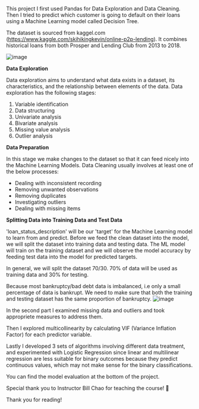 This project I first used Pandas for Data Exploration and Data Cleaning. Then I tried to predict which customer is going to default on their loans using a Machine Learning model called Decision Tree.

The dataset is sourced from kaggel.com (https://www.kaggle.com/skihikingkevin/online-p2p-lending). It combines historical loans from both Prosper and Lending Club from 2013 to 2018.

![image](https://github.com/user-attachments/assets/9d3d73f0-7c1e-4bad-893c-0e6cb67ee53d)


**Data Exploration**

Data exploration aims to understand what data exists in a dataset, its characteristics, and the relationship between elements of the data.
Data exploration has the following stages:
1. Variable identification
2. Data structuring
3. Univariate analysis
4. Bivariate analysis
5. Missing value analysis
6. Outlier analysis

**Data Preparation** 

In this stage we make changes to the dataset so that it can feed nicely into the Machine Learning Models. Data Cleaning usually involves at least one of the below processes:
- Dealing with inconsistent recording
- Removing unwanted observations
- Removing duplicates
- Investigating outliers
- Dealing with missing items

**Splitting Data into Training Data and Test Data**

'loan_status_description' will be our 'target' for the Machine Learning model to learn from and predict. Before we feed the clean dataset into the model, we will split the dataset into training data and testing data. The ML model will train on the training dataset and we will observe the model accuracy by feeding test data into the model for predicted targets.

In general, we will split the dataset 70/30. 70% of data will be used as training data and 30% for testing.

Because most bankruptcy/bad debt data is imbalanced, i.e only a small percentage of data is bankrupt. We need to make sure that both the training and testing dataset has the same proportion of bankruptcy.
![image](https://github.com/user-attachments/assets/b79486ef-5f55-4c8b-8ded-e4328c5029fd)

In the second part I examined missing data and outliers and took appropriete measures to address them. 

Then I explored multicollinearity by calculating VIF (Variance Inflation Factor) for each predictor variable.

Lastly I developed 3 sets of algorithms involving different data treatment, and experimented with Logistic Regression since linear and multilinear regression are less suitable for binary outcomes because they predict continuous values, which may not make sense for the binary classifications.

You can find the model evaluation at the bottom of the project.

Special thank you to Instructor Bill Chao for teaching the course! 🙌  

Thank you for reading!

